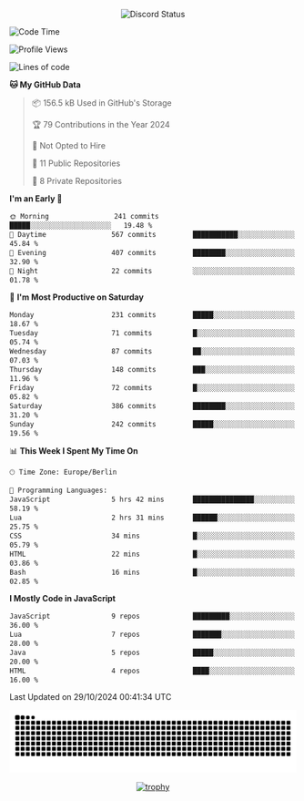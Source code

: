 <!-- Discord Status -->
<p align="center">
  <img src="https://lanyard.cnrad.dev/api/531896089096486922?borderRadius=30px" alt="Discord Status" />
</p>

<!--START_SECTION:waka-->
![Code Time](http://img.shields.io/badge/Code%20Time-960%20hrs%2046%20mins-blue)

![Profile Views](http://img.shields.io/badge/Profile%20Views-0-blue)

![Lines of code](https://img.shields.io/badge/From%20Hello%20World%20I%27ve%20Written-3.0%20million%20lines%20of%20code-blue)

**🐱 My GitHub Data** 

> 📦 156.5 kB Used in GitHub's Storage 
 > 
> 🏆 79 Contributions in the Year 2024
 > 
> 🚫 Not Opted to Hire
 > 
> 📜 11 Public Repositories 
 > 
> 🔑 8 Private Repositories 
 > 
**I'm an Early 🐤** 

```text
🌞 Morning                241 commits         █████░░░░░░░░░░░░░░░░░░░░   19.48 % 
🌆 Daytime                567 commits         ███████████░░░░░░░░░░░░░░   45.84 % 
🌃 Evening                407 commits         ████████░░░░░░░░░░░░░░░░░   32.90 % 
🌙 Night                  22 commits          ░░░░░░░░░░░░░░░░░░░░░░░░░   01.78 % 
```
📅 **I'm Most Productive on Saturday** 

```text
Monday                   231 commits         █████░░░░░░░░░░░░░░░░░░░░   18.67 % 
Tuesday                  71 commits          █░░░░░░░░░░░░░░░░░░░░░░░░   05.74 % 
Wednesday                87 commits          ██░░░░░░░░░░░░░░░░░░░░░░░   07.03 % 
Thursday                 148 commits         ███░░░░░░░░░░░░░░░░░░░░░░   11.96 % 
Friday                   72 commits          █░░░░░░░░░░░░░░░░░░░░░░░░   05.82 % 
Saturday                 386 commits         ████████░░░░░░░░░░░░░░░░░   31.20 % 
Sunday                   242 commits         █████░░░░░░░░░░░░░░░░░░░░   19.56 % 
```


📊 **This Week I Spent My Time On** 

```text
🕑︎ Time Zone: Europe/Berlin

💬 Programming Languages: 
JavaScript               5 hrs 42 mins       ███████████████░░░░░░░░░░   58.19 % 
Lua                      2 hrs 31 mins       ██████░░░░░░░░░░░░░░░░░░░   25.75 % 
CSS                      34 mins             █░░░░░░░░░░░░░░░░░░░░░░░░   05.79 % 
HTML                     22 mins             █░░░░░░░░░░░░░░░░░░░░░░░░   03.86 % 
Bash                     16 mins             █░░░░░░░░░░░░░░░░░░░░░░░░   02.85 % 
```

**I Mostly Code in JavaScript** 

```text
JavaScript               9 repos             █████████░░░░░░░░░░░░░░░░   36.00 % 
Lua                      7 repos             ███████░░░░░░░░░░░░░░░░░░   28.00 % 
Java                     5 repos             █████░░░░░░░░░░░░░░░░░░░░   20.00 % 
HTML                     4 repos             ████░░░░░░░░░░░░░░░░░░░░░   16.00 % 
```




 Last Updated on 29/10/2024 00:41:34 UTC
<!--END_SECTION:waka-->

<!-- GitHub Contribution Snake -->
<p align="center">
  <img src="https://raw.githubusercontent.com/vxnsin/vxnsin/output/github-contribution-grid-snake-dark.svg" alt="GitHub Contribution Snake" />
</p>

<!-- GitHub Trophy -->
<p align="center">
  <a href="https://github.com/ryo-ma/github-profile-trophy">
    <img src="https://github-profile-trophy.vercel.app/?username=vxnsin&theme=onedark" alt="trophy" />
  </a>
</p>
